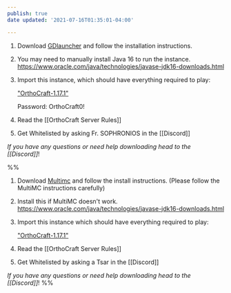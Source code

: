 ```yaml
---
publish: true
date updated: '2021-07-16T01:35:01-04:00'

---
```


1. Download [GDlauncher](https://gdevs.io/) and follow the installation instructions.

2. You may need to manually install Java 16 to run the instance. <https://www.oracle.com/java/technologies/javase-jdk16-downloads.html>

3. Import this instance, which should have everything required to play:

    ["OrthoCraft-1.17.1"](https://nextcloud05.webo.cloud/s/C9cQB4N5PAENbxX)
	
	Password: OrthoCraft0!

4. Read the [[OrthoCraft Server Rules]]

5. Get Whitelisted by asking Fr. SOPHRONIOS in the [[Discord]]

_If you have any questions or need help downloading head to the [[Discord]]_!

%%
1. Download [Multimc](https://multimc.org/) and follow the install instructions. (Please follow the MultiMC instructions carefully)

2. Install this if MultiMC doesn't work. <https://www.oracle.com/java/technologies/javase-jdk16-downloads.html>

3. Import this instance which should have everything required to play:

    ["OrthoCraft-1.17.1"](https://1drv.ms/u/s!AjXDDFgGVagYhfhj5puRezCZ_9G6GQ?e=llaZWG)

4. Read the [[OrthoCraft Server Rules]]

5. Get Whitelisted by asking a Tsar in the [[Discord]]

_If you have any questions or need help downloading head to the [[Discord]]_!
 %%